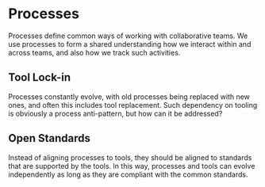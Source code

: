 # Processes

Processes define common ways of working with collaborative teams. We use processes to
form a shared understanding how we interact within and across teams, and also how we
track such activities.

## Tool Lock-in

Processes constantly evolve, with old processes being replaced with new ones, and often
this includes tool replacement. Such dependency on tooling is obviously a process
anti-pattern, but how can it be addressed?

## Open Standards

Instead of aligning processes to tools, they should be aligned to standards that are
supported by the tools. In this way, processes and tools can evolve independently
as long as they are compliant with the common standards.
